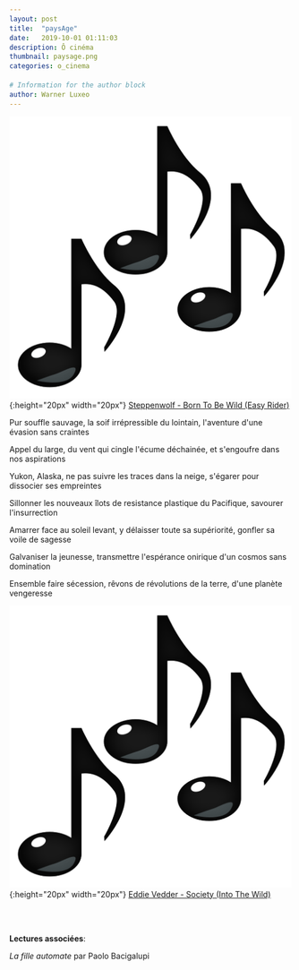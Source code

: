 ```yaml
---
layout: post
title:  "paysAge"
date:   2019-10-01 01:11:03
description: Ô cinéma
thumbnail: paysage.png
categories: o_cinema

# Information for the author block
author: Warner Luxeo
---
```





![](/assets/img/notes.png){:height="20px" width="20px"} [Steppenwolf - Born To Be Wild (Easy Rider)][link1] 

Pur souffle sauvage, la soif irrépressible du lointain, l'aventure d'une évasion sans craintes

Appel du large, du vent qui cingle l'écume déchainée, et s'engoufre dans nos aspirations

Yukon, Alaska, ne pas suivre les traces dans la neige, s'égarer pour dissocier ses empreintes

Sillonner les nouveaux îlots de resistance plastique du Pacifique,  savourer l'insurrection

Amarrer face au soleil levant, y délaisser toute sa supériorité, gonfler sa voile de sagesse

Galvaniser la jeunesse, transmettre l'espérance onirique d'un cosmos sans domination

Ensemble faire sécession,  rêvons de révolutions de la terre,  d'une planète vengeresse

![](/assets/img/notes.png){:height="20px" width="20px"} [Eddie Vedder - Society (Into The Wild)][link2] 

[link1]: https://www.youtube.com/watch?v=egMWlD3fLJ8
[link2]: https://www.youtube.com/watch?v=cl4cLEToPfc

<br/>
<br/>

**Lectures associées**: 

_La fille automate_ par Paolo Bacigalupi



